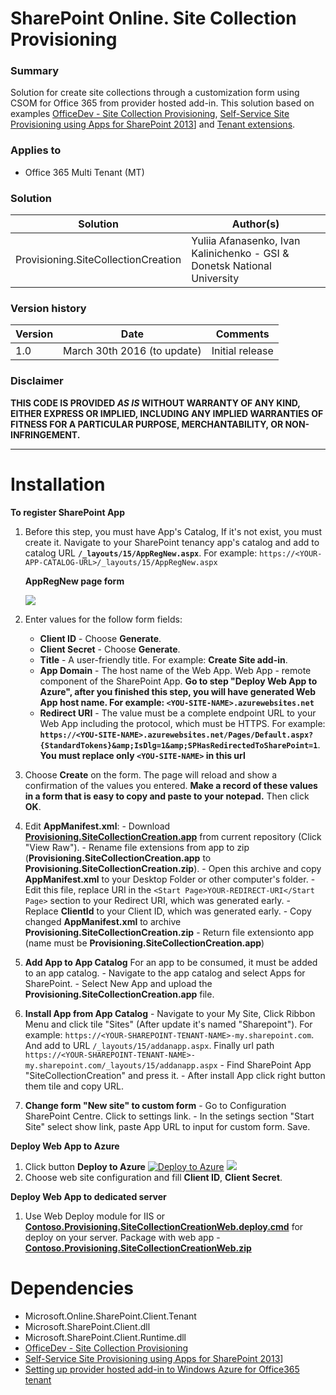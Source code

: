 # SharePoint Online. Site Collection Provisioning


### Summary ###
Solution for create site collections through a customization form using CSOM for Office 365 from provider hosted add-in. This solution based on examples [OfficeDev - Site Collection Provisioning](http://github.com/OfficeDev/PnP/blob/master/Samples/Provisioning.SiteCollectionCreation), [Self-Service Site Provisioning using Apps for SharePoint 2013](http://blogs.msdn.microsoft.com/richard_dizeregas_blog/2013/04/04/self-service-site-provisioning-using-apps-for-sharepoint-2013/)] and [Tenant extensions](https://github.com/OfficeDev/PnP-Sites-Core/tree/master/Core/OfficeDevPnP.Core/AppModelExtensions).

### Applies to ###
-  Office 365 Multi Tenant (MT)

### Solution ###
Solution | Author(s)
---------|----------
Provisioning.SiteCollectionCreation | Yuliia Afanasenko, Ivan Kalinichenko - GSI & Donetsk National University
 
### Version history ###
Version  | Date | Comments
---------| -----| --------
1.0  | March 30th 2016 (to update) | Initial release

### Disclaimer ###
**THIS CODE IS PROVIDED *AS IS* WITHOUT WARRANTY OF ANY KIND, EITHER EXPRESS OR IMPLIED, INCLUDING ANY IMPLIED WARRANTIES OF FITNESS FOR A PARTICULAR PURPOSE, MERCHANTABILITY, OR NON-INFRINGEMENT.**

----------

# Installation #
**To register SharePoint App**
  1. Before this step, you must have App's Catalog, If it's not exist, you must create it. Navigate to your SharePoint tenancy app's catalog and add to catalog URL **`/_layouts/15/AppRegNew.aspx`**. For example: ```https://<YOUR-APP-CATALOG-URL>/_layouts/15/AppRegNew.aspx```
  
      **AppRegNew page form**
      
      ![](https://i-msdn.sec.s-msft.com/dynimg/IC802667.png)
      
  2. Enter values for the follow form fields:
      - **Client ID** - Choose **Generate**.
      - **Client Secret** - Choose **Generate**.
      - **Title** - A user-friendly title. For example: **Create Site add-in**.
      - **App Domain** - The host name of the Web App. Web App - remote component of the SharePoint App. **Go to step "Deploy Web App to Azure", after you finished this step, you will have generated Web App host name. For example: `<YOU-SITE-NAME>.azurewebsites.net`**
      - **Redirect URI** - The value must be a complete endpoint URL to your Web App including the protocol, which must be HTTPS. For example: **`https://<YOU-SITE-NAME>.azurewebsites.net/Pages/Default.aspx?{StandardTokens}&amp;IsDlg=1&amp;SPHasRedirectedToSharePoint=1`**. **You must replace only `<YOU-SITE-NAME>` in this url**
      
  3. Choose **Create** on the form. The page will reload and show a confirmation of the values you entered. **Make a record of these values in a form that is easy to copy and paste to your notepad.** Then click **OK**.

  4. Edit **AppManifest.xml**:
  	- Download **[Provisioning.SiteCollectionCreation.app](https://github.com/gsiua/SPOSiteCollectionCreation/blob/master/BuildPackage/Provisioning.SiteCollectionCreation.app)** from current repository (Click "View Raw").
  	- Rename file extensions from app to zip (**Provisioning.SiteCollectionCreation.app** to **Provisioning.SiteCollectionCreation.zip**). 
  	- Open this archive and copy **AppManifest.xml** to your Desktop Folder or other computer's folder. 
  	- Edit this file, replace URI in the ```<Start Page>YOUR-REDIRECT-URI</Start Page>``` section to your Redirect URI, which was generated early.
  	- Replace **ClientId** to your Client ID, which was generated early.
  	- Copy changed **AppManifest.xml** to archive **Provisioning.SiteCollectionCreation.zip**
  	- Return file extensionto app (name must be **Provisioning.SiteCollectionCreation.app**)
  5. **Add App to App Catalog**
 	For an app to be consumed, it must be added to an app catalog.
	- Navigate to the app catalog and select Apps for SharePoint.
	- Select New App and upload the **Provisioning.SiteCollectionCreation.app** file.

  6. **Install App from App Catalog**
  	- Navigate to your My Site, Click Ribbon Menu and click tile "Sites" (After update it's named "Sharepoint"). For example: `https://<YOUR-SHAREPOINT-TENANT-NAME>-my.sharepoint.com`. And add to URL `/_layouts/15/addanapp.aspx`. Finally url path `https://<YOUR-SHAREPOINT-TENANT-NAME>-my.sharepoint.com/_layouts/15/addanapp.aspx`
  	- Find SharePoint App "SiteCollectionCreation" and press it.
  	- After install App click right button them tile and copy URL.
  
  7. **Change form "New site" to custom form**
  	- Go to Configuration SharePoint Centre. Click to settings link. 
  	- In the setings section "Start Site" select show link, paste App URL to input for custom form. Save. 

  **Deploy Web App to Azure**
  1. Click button **Deploy to Azure** [![Deploy to Azure](http://azuredeploy.net/deploybutton.png)](https://azuredeploy.net/) <a href="http://armviz.io/#/?load=https://raw.githubusercontent.com/Azure/azure-quickstart-templates/master/201-web-app-github-deploy/azuredeploy.json" target="_blank"><img src="http://armviz.io/visualizebutton.png"/></a>
  2. Choose web site configuration and fill **Client ID**, **Client Secret**.
  
  **Deploy Web App to dedicated server**
  1. Use Web Deploy module for IIS or **[Contoso.Provisioning.SiteCollectionCreationWeb.deploy.cmd](https://github.com/gsiua/SPOSiteCollectionCreation/blob/master/BuildPackage/Contoso.Provisioning.SiteCollectionCreationWeb.deploy.cmd)** for deploy on your server. Package with web app - **[Contoso.Provisioning.SiteCollectionCreationWeb.zip](https://github.com/gsiua/SPOSiteCollectionCreation/blob/master/BuildPackage/Contoso.Provisioning.SiteCollectionCreationWeb.zip)**

# Dependencies #

- Microsoft.Online.SharePoint.Client.Tenant
- Microsoft.SharePoint.Client.dll
- Microsoft.SharePoint.Client.Runtime.dll
- [OfficeDev - Site Collection Provisioning](http://github.com/OfficeDev/PnP/blob/master/Samples/Provisioning.SiteCollectionCreation)
- [Self-Service Site Provisioning using Apps for SharePoint 2013](http://blogs.msdn.microsoft.com/richard_dizeregas_blog/2013/04/04/self-service-site-provisioning-using-apps-for-sharepoint-2013/)]
- [Setting up provider hosted add-in to Windows Azure for Office365 tenant](http://blogs.msdn.com/b/vesku/archive/2013/11/25/setting-up-provider-hosted-app-to-windows-azure-for-office365-tenant.aspx)
